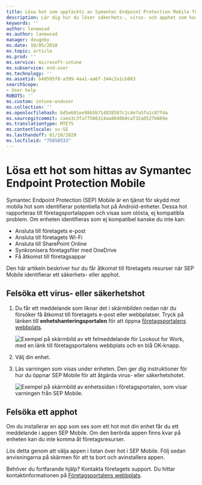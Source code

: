 ```yaml
---
title: Lösa hot som upptäckts av Symantec Endpoint Protection Mobile för iOS | Microsoft Docs
description: Lär dig hur du löser säkerhets-, virus- och apphot som har hittats på en iOS-enhet.
keywords: ''
author: lenewsad
ms.author: lanewsad
manager: dougeby
ms.date: 10/05/2018
ms.topic: article
ms.prod: ''
ms.service: microsoft-intune
ms.subservice: end-user
ms.technology: ''
ms.assetid: b40595f0-a399-4aa1-aa6f-344c2a1cb883
searchScope:
- User help
ROBOTS: ''
ms.custom: intune-enduser
ms.collection: ''
ms.openlocfilehash: bd5e601ee98b5b714838507c2c4e7a5fa1c87f4a
ms.sourcegitcommit: caee3c3fa77586314aa8040b0caf32a0527b669e
ms.translationtype: MTE75
ms.contentlocale: sv-SE
ms.lasthandoff: 01/10/2020
ms.locfileid: "75858533"
---
```

# <a name="resolve-a-threat-found-by-symantec-endpoint-protection-mobile"></a>Lösa ett hot som hittas av Symantec Endpoint Protection Mobile

Symantec Endpoint Protection (SEP) Mobile är en tjänst för skydd mot mobila hot som identifierar potentiella hot på Android-enheter. Dessa hot rapporteras till företagsportalappen och visas som olösta, ej kompatibla problem. Om enheten identifieras som ej kompatibel kanske du inte kan:

* Ansluta till företagets e-post
* Ansluta till företagets Wi-Fi
* Ansluta till SharePoint Online
* Synkronisera företagsfiler med OneDrive
* Få åtkomst till företagsappar

Den här artikeln beskriver hur du får åtkomst till företagets resurser när SEP Mobile identifierar ett säkerhets- eller apphot.  

## <a name="troubleshoot-a-virus-or-security-threat"></a>Felsöka ett virus- eller säkerhetshot

1. Du får ett meddelande som liknar det i skärmbilden nedan när du försöker få åtkomst till företagets e-post eller webbplatser. Tryck på länken till **enhetshanteringsportalen** för att öppna [företagsportalens webbplats](https://portal.manage.microsoft.com/devices).

    ![Exempel på skärmbild av ett felmeddelande för Lookout for Work, med en länk till företagsportalens webbplats och en blå OK-knapp.](./media/mtd-go-to-device-management-portal-android.png)  

2. Välj din enhet.  
3. Läs varningen som visas under enheten. Den ger dig instruktioner för hur du öppnar SEP Mobile för att åtgärda virus- eller säkerhetshotet.    

    ![Exempel på skärmbild av enhetssidan i företagsportalen, som visar varningen från SEP Mobile.](./media/CP-lookout-virus-banner-1808.png)

## <a name="troubleshoot-an-app-threat"></a>Felsöka ett apphot

Om du installerar en app som ses som ett hot mot din enhet får du ett meddelande i appen SEP Mobile. Om den berörda appen finns kvar på enheten kan du inte komma åt företagsresurser.  

Lös detta genom att välja appen i listan över hot i SEP Mobile. Följ sedan anvisningarna på skärmen för att ta bort och avinstallera appen.  

Behöver du fortfarande hjälp? Kontakta företagets support. Du hittar kontaktinformationen på [Företagsportalens webbplats](https://go.microsoft.com/fwlink/?linkid=2010980).   

